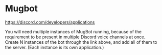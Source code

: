 # Mugbot

<https://discord.com/developers/applications>

You will need multiple instances of MugBot running, because of the requirement
to be present in multiple Discord voice channels at once. Create N instances
of the bot through the link above, and add all of them to the server. (Each
instance is its own application.)
